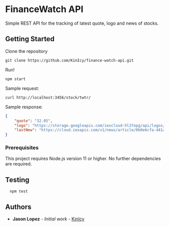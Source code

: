 # FinanceWatch API

Simple REST API for the tracking of latest quote, logo and news of stocks.

## Getting Started

Clone the repository

```
git clone https://github.com/KinIcy/finance-watch-api.git
```

Run!

```
npm start
```

Sample request:

```
curl http://localhost:3456/stock/twtr/
```

Sample response:

```JSON
{
    "quote": "32.05",
    "logo": "https://storage.googleapis.com/iexcloud-hl37opg/api/logos/TWTR.png",
    "lastNew": "https://cloud.iexapis.com/v1/news/article/0b0e6cfa-d41a-42f7-a613-88ae4c9f841b"
}
```

### Prerequisites

This project requires Node.js version 11 or higher. No further dependencies are required.

## Testing

```
  npm test
```

## Authors

* **Jason Lopez** - *Initial work* - [KinIcy](https://github.com/KinIcy)
